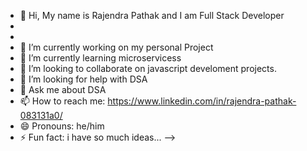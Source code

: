 - 👋 Hi, My name is Rajendra Pathak and I am Full Stack Developer
- 
- 
- 🔭 I’m currently working on my personal Project
- 🌱 I’m currently learning microservicess
- 👯 I’m looking to collaborate on javascript develoment projects.
- 🤔 I’m looking for help with DSA
- 💬 Ask me about DSA
- 📫 How to reach me: https://www.linkedin.com/in/rajendra-pathak-083131a0/
- 😄 Pronouns:  he/him
- ⚡ Fun fact: i have so much ideas...
-->
